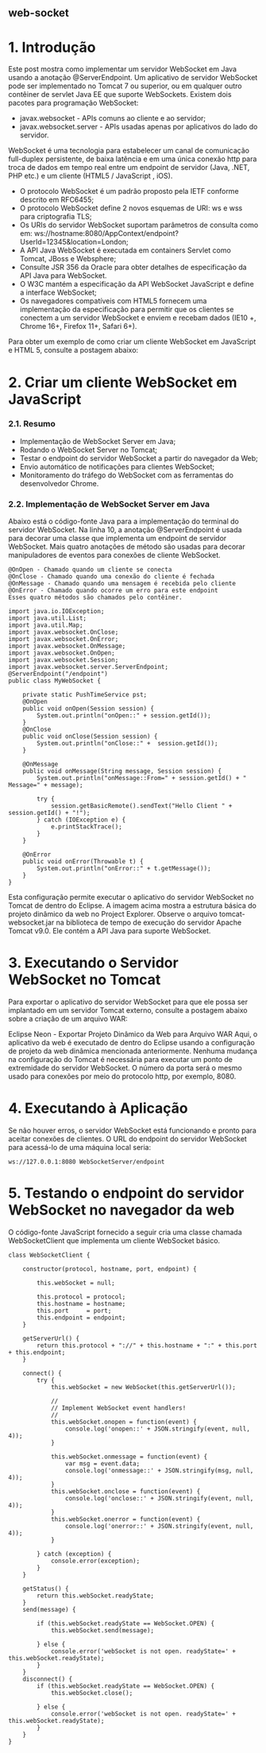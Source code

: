 ## web-socket
# 1. Introdução
Este post mostra como implementar um servidor WebSocket em Java usando a anotação @ServerEndpoint. Um aplicativo de servidor WebSocket pode ser implementado no Tomcat 7 ou superior, ou em qualquer outro contêiner de servlet Java EE que suporte WebSockets. Existem dois pacotes para programação WebSocket:

- javax.websocket - APIs comuns ao cliente e ao servidor;
- javax.websocket.server - APIs usadas apenas por aplicativos do lado do servidor.

WebSocket é uma tecnologia para estabelecer um canal de comunicação full-duplex persistente, de baixa latência e em uma única conexão http para troca de dados em tempo real entre um endpoint de servidor (Java, .NET, PHP etc.) e um cliente (HTML5 / JavaScript , iOS).

- O protocolo WebSocket é um padrão proposto pela IETF conforme descrito em RFC6455;
- O protocolo WebSocket define 2 novos esquemas de URI: ws e wss para criptografia TLS;
- Os URIs do servidor WebSocket suportam parâmetros de consulta como em: ws://hostname:8080/AppContext/endpoint?UserId=12345&location=London;
- A API Java WebSocket é executada em containers Servlet como Tomcat, JBoss e Websphere;
- Consulte JSR 356 da Oracle para obter detalhes de especificação da API Java para WebSocket.
- O W3C mantém a especificação da API WebSocket JavaScript e define a interface WebSocket;
- Os navegadores compatíveis com HTML5 fornecem uma implementação da especificação para permitir que os clientes se conectem a um servidor WebSocket e enviem e recebam dados (IE10 +, Chrome 16+, Firefox 11+, Safari 6+).

Para obter um exemplo de como criar um cliente WebSocket em JavaScript e HTML 5, consulte a postagem abaixo:

# 2. Criar um cliente WebSocket em JavaScript

### 2.1. Resumo
- Implementação de WebSocket Server em Java;
- Rodando o WebSocket Server no Tomcat;
- Testar o endpoint do servidor WebSocket a partir do navegador da Web;
- Envio automático de notificações para clientes WebSocket;
- Monitoramento do tráfego do WebSocket com as ferramentas do desenvolvedor Chrome.

### 2.2. Implementação de WebSocket Server em Java

Abaixo está o código-fonte Java para a implementação do terminal do servidor WebSocket. Na linha 10, a anotação @ServerEndpoint é usada para decorar uma classe que implementa um endpoint de servidor WebSocket. Mais quatro anotações de método são usadas para decorar manipuladores de eventos para conexões de cliente WebSocket.

```
@OnOpen - Chamado quando um cliente se conecta
@OnClose - Chamado quando uma conexão do cliente é fechada
@OnMessage - Chamado quando uma mensagem é recebida pelo cliente
@OnError - Chamado quando ocorre um erro para este endpoint
Esses quatro métodos são chamados pelo contêiner.
```

```
import java.io.IOException;
import java.util.List;
import java.util.Map;
import javax.websocket.OnClose;
import javax.websocket.OnError;
import javax.websocket.OnMessage;
import javax.websocket.OnOpen;
import javax.websocket.Session;
import javax.websocket.server.ServerEndpoint;
@ServerEndpoint("/endpoint")
public class MyWebSocket {
    
    private static PushTimeService pst;
    @OnOpen
    public void onOpen(Session session) {
        System.out.println("onOpen::" + session.getId());        
    }
    @OnClose
    public void onClose(Session session) {
        System.out.println("onClose::" +  session.getId());
    }
    
    @OnMessage
    public void onMessage(String message, Session session) {
        System.out.println("onMessage::From=" + session.getId() + " Message=" + message);
        
        try {
            session.getBasicRemote().sendText("Hello Client " + session.getId() + "!");
        } catch (IOException e) {
            e.printStackTrace();
        }
    }
    
    @OnError
    public void onError(Throwable t) {
        System.out.println("onError::" + t.getMessage());
    }
}
```

Esta configuração permite executar o aplicativo do servidor WebSocket no Tomcat de dentro do Eclipse. A imagem acima mostra a estrutura básica do projeto dinâmico da web no Project Explorer. Observe o arquivo tomcat-websocket.jar na biblioteca de tempo de execução do servidor Apache Tomcat v9.0. Ele contém a API Java para suporte WebSocket.

# 3. Executando o Servidor WebSocket no Tomcat
Para exportar o aplicativo do servidor WebSocket para que ele possa ser implantado em um servidor Tomcat externo, consulte a postagem abaixo sobre a criação de um arquivo WAR:

Eclipse Neon - Exportar Projeto Dinâmico da Web para Arquivo WAR
Aqui, o aplicativo da web é executado de dentro do Eclipse usando a configuração de projeto da web dinâmica mencionada anteriormente. Nenhuma mudança na configuração do Tomcat é necessária para executar um ponto de extremidade do servidor WebSocket. O número da porta será o mesmo usado para conexões por meio do protocolo http, por exemplo, 8080.

# 4. Executando à Aplicação
Se não houver erros, o servidor WebSocket está funcionando e pronto para aceitar conexões de clientes. O URL do endpoint do servidor WebSocket para acessá-lo de uma máquina local seria:

```
ws://127.0.0.1:8080 WebSocketServer/endpoint
```

# 5. Testando o endpoint do servidor WebSocket no navegador da web
O código-fonte JavaScript fornecido a seguir cria uma classe chamada WebSocketClient que implementa um cliente WebSocket básico.

```
class WebSocketClient {
    
    constructor(protocol, hostname, port, endpoint) {
        
        this.webSocket = null;
        
        this.protocol = protocol;
        this.hostname = hostname;
        this.port     = port;
        this.endpoint = endpoint;
    }
    
    getServerUrl() {
        return this.protocol + "://" + this.hostname + ":" + this.port + this.endpoint;
    }
    
    connect() {
        try {
            this.webSocket = new WebSocket(this.getServerUrl());
            
            // 
            // Implement WebSocket event handlers!
            //
            this.webSocket.onopen = function(event) {
                console.log('onopen::' + JSON.stringify(event, null, 4));
            }
            
            this.webSocket.onmessage = function(event) {
                var msg = event.data;
                console.log('onmessage::' + JSON.stringify(msg, null, 4));
            }
            this.webSocket.onclose = function(event) {
                console.log('onclose::' + JSON.stringify(event, null, 4));                
            }
            this.webSocket.onerror = function(event) {
                console.log('onerror::' + JSON.stringify(event, null, 4));
            }
            
        } catch (exception) {
            console.error(exception);
        }
    }
    
    getStatus() {
        return this.webSocket.readyState;
    }
    send(message) {
        
        if (this.webSocket.readyState == WebSocket.OPEN) {
            this.webSocket.send(message);
            
        } else {
            console.error('webSocket is not open. readyState=' + this.webSocket.readyState);
        }
    }
    disconnect() {
        if (this.webSocket.readyState == WebSocket.OPEN) {
            this.webSocket.close();
            
        } else {
            console.error('webSocket is not open. readyState=' + this.webSocket.readyState);
        }
    }
}
```

